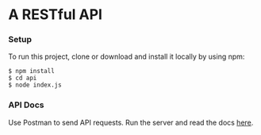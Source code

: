 # A RESTful API

### Setup

To run this project, clone or download and install it locally by using npm: <br/>

```
$ npm install
$ cd api
$ node index.js
```

### API Docs

Use Postman to send API requests. Run the server and read the docs [here](http://localhost:3000/api-docs/).
